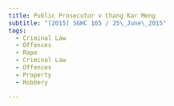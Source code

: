 ```yaml
---
title: Public Prosecutor v Chang Kar Meng 
subtitle: "[2015] SGHC 165 / 25\_June\_2015"
tags:
  - Criminal Law
  - Offences
  - Rape
  - Criminal Law
  - Offences
  - Property
  - Robbery

---
```


